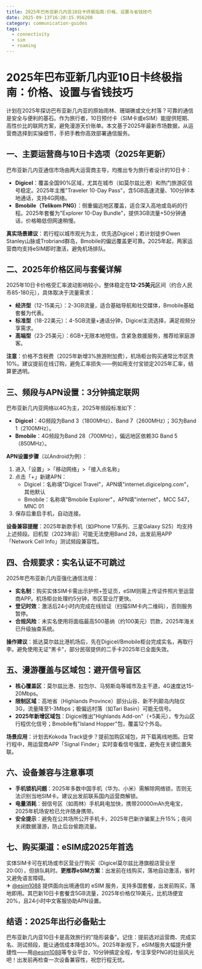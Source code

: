 ```yaml
---
title: 2025年巴布亚新几内亚10日卡终极指南:价格、设置与省钱技巧
date: 2025-09-13T16:28:15.956208
category: communication-guides
tags:
  - connectivity
  - sim
  - roaming
---
```


# 2025年巴布亚新几内亚10日卡终极指南：价格、设置与省钱技巧

计划在2025年探访巴布亚新几内亚的原始雨林、珊瑚礁或文化村落？可靠的通信是安全与便利的基石。作为旅行者，10日预付卡（SIM卡或eSIM）能提供短期、高性价比的联网方案，避免漫游天价账单。本文基于2025年最新市场数据，从运营商选择到实操细节，手把手教你高效部署通信服务。

## 一、主要运营商与10日卡选项（2025年更新）
巴布亚新几内亚通信市场由两大运营商主导，均推出专为旅行者设计的10日卡：
- **Digicel**：覆盖全国90%区域，尤其在城市（如莫尔兹比港）和热门旅游区信号稳定。2025年主推"Traveler 10-Day Pass"，含5GB高速流量、100分钟本地通话，支持4G网络。
- **Bmobile（Telikom PNG）**：侧重偏远地区覆盖，适合深入高地或岛屿的行程。2025年套餐为"Explorer 10-Day Bundle"，提供3GB流量+50分钟通话，价格略低但网速稍慢。

**真实场景建议**：若行程以城市观光为主，优先选Digicel；若计划徒步Owen Stanley山脉或Trobriand群岛，Bmobile的偏远覆盖更可靠。2025年起，两家运营商均支持eSIM即时激活，避免机场排队。

## 二、2025年价格区间与套餐详解
2025年10日卡价格受汇率波动影响较小，整体稳定在**12-25美元**区间（约合人民币85-180元），具体取决于流量需求：
- **经济型**（12-15美元）：2-3GB流量，适合基础导航和社交媒体，Bmobile基础套餐为代表。
- **标准型**（18-22美元）：4-5GB流量+通话分钟，Digicel主流选择，满足视频分享需求。
- **高端型**（23-25美元）：6GB+无限本地短信，含紧急救援服务，推荐给家庭游客。

**注意**：价格不含税费（2025年新增3%旅游附加费），机场柜台购买通常比市区贵10%。建议提前在线订购，避免汇率损失——例如用支付宝锁定2025年汇率，结算更透明。

## 三、频段与APN设置：3分钟搞定联网
巴布亚新几内亚网络以4G为主，2025年频段标准如下：
- **Digicel**：4G频段为Band 3（1800MHz）、Band 7（2600MHz）；3G为Band 1（2100MHz）。
- **Bmobile**：4G频段为Band 28（700MHz），偏远地区依赖3G Band 5（850MHz）。

**APN设置步骤**（以Android为例）：
1. 进入「设置」>「移动网络」>「接入点名称」
2. 点击「+」新建APN：
   - Digicel：名称填"Digicel Travel"，APN填"internet.digicelpng.com"，其他默认
   - Bmobile：名称填"Bmobile Explorer"，APN填"internet"，MCC 547，MNC 01
3. 保存后重启手机，自动连接。

**设备兼容提醒**：2025年新款手机（如iPhone 17系列、三星Galaxy S25）均支持上述频段。旧机型（2023年前）可能无法使用Band 28，出发前用APP「Network Cell Info」测试频段兼容性。

## 四、合规要求：实名认证不可跳过
2025年巴布亚新几内亚强化通信法规：
- **实名制**：购买实体SIM卡需出示护照+签证页，eSIM则需上传证件照片至运营商APP。机场柜台处理约5分钟，市区营业厅更快。
- **登记时效**：激活后24小时内完成在线验证（扫描SIM卡内二维码），否则服务暂停。
- **合规风险**：未实名使用将面临最高500基纳（约100美元）罚款，2025年海关已升级抽查系统。

**操作建议**：抵达莫尔兹比港机场后，先在Digicel/Bmobile柜台完成实名，再取行李。避免使用无证"黑卡"，部分民宿提供的二手卡2025年已全面失效。

## 五、漫游覆盖与区域包：避开信号盲区
- **核心覆盖区**：莫尔兹比港、拉包尔、马努斯岛等城市及主干道，4G速度达15-20Mbps。
- **限制区域**：高地省（Highlands Province）部分山谷、新不列颠岛内陆仅3G，流量降至1-3Mbps；极偏远村落（如Tari Basin）可能无信号。
- **2025年新增区域包**：Digicel推出"Highlands Add-on"（+5美元），专为山区行程优化信号；Bmobile有"Island Hopper"包，覆盖12个外岛。

**场景应用**：计划去Kokoda Track徒步？提前加购区域包，并下载离线地图。日常行程中，用运营商APP「Signal Finder」实时查看信号强度，避免在关键位置失联。

## 六、设备兼容与注意事项
- **手机锁机问题**：2025年多数中国手机（华为、小米）需解除网络锁，否则无法识别当地SIM卡。建议出发前联系国内运营商解锁。
- **电量消耗**：弱信号区（如雨林）手机耗电加快，携带20000mAh充电宝，2025年机场安检已允许随身携带。
- **安全提示**：避免在公共场所公开手机卡，2025年巴新诈骗案上升15%；夜间关闭数据漫游，防止后台偷跑流量。

## 七、购买渠道：eSIM成2025年首选
实体SIM卡可在机场或市区营业厅购买（Digicel莫尔兹比港旗舰店营业至20:00），但排队耗时。**更推荐eSIM方案**：出发前在线购买，落地自动激活，省时又避免语言障碍。  
✈ [@esim1088](https://t.me/s/esim1088) 提供面向出境通信的 eSIM 服务，支持多国套餐，出发前购买，落地即用。其巴新10日卡套餐含5GB流量，2025年价格仅19美元，比机场便宜20%，且24小时中文客服协助APN设置。

## 结语：2025年出行必备贴士
巴布亚新几内亚10日卡是高效旅行的"隐形装备"。记住：提前选对运营商、完成实名、测试频段，能让通信成本降低30%。2025年新规下，eSIM服务大幅提升便捷性——用[@esim1088](https://t.me/s/esim1088)等专业平台，10分钟搞定全程，专注享受PNG的壮丽风光吧！出发前再检查一次设备兼容性，祝您行程无忧。